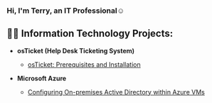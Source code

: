 ### Hi, I'm Terry, an IT Professional</a>☺</h1>

<h2>👨‍💻 Information Technology Projects:</h2>

- <b>osTicket (Help Desk Ticketing System)</b>
  - [osTicket: Prerequisites and Installation](https://github.com/Terry-Jackson/osticket-prereqs)

- <b>Microsoft Azure</b>
  - [Configuring On-premises Active Directory within Azure VMs](https://github.com/Terry-Jackson/Active-Directory.git)
